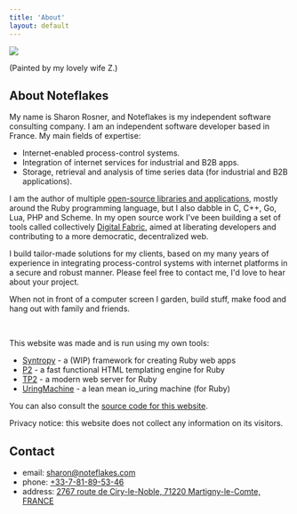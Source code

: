 ```yaml
---
title: 'About'
layout: default
---
```


<div class="portrait">
  <img src="/assets/portrait.jpg">
  <p class="clear">(Painted by my lovely wife Z.)</p>
</div>

## About Noteflakes

My name is Sharon Rosner, and Noteflakes is my independent software consulting
company. I am an independent software developer based in France. My main fields
of expertise:

- Internet-enabled process-control systems.
- Integration of internet services for industrial and B2B apps.
- Storage, retrieval and analysis of time series data (for industrial and B2B
  applications).

I am the author of multiple [open-source libraries and
applications](https://github.com/noteflakes), mostly around the Ruby programming
language, but I also dabble in C, C++, Go, Lua, PHP and Scheme. In my open
source work I've been building a set of tools called collectively [Digital
Fabric](https://github.com/digital-fabric), aimed at liberating developers and
contributing to a more democratic, decentralized web.

I build tailor-made solutions for my clients, based on my many years of
experience in integrating process-control systems with internet platforms in a
secure and robust manner. Please feel free to contact me, I'd love to hear about
your project.

When not in front of a computer screen I garden, build stuff, make food and hang
out with family and friends.

<p class="clear">&nbsp;</p>

This website was made and is run using my own tools:

- [Syntropy](https://github.com/noteflakes/syntropy) - a (WIP) framework
  for creating Ruby web apps
- [P2](https://github.com/digital-fabric/p2) - a fast functional HTML templating engine for Ruby
- [TP2](https://github.com/noteflakes/tp2) - a modern web server for Ruby
- [UringMachine](https://github.com/digital-fabric/uringmachine) - a lean mean
  io_uring machine (for Ruby)

You can also consult the [source code for this
website](https://github.com/noteflakes/noteflakes.com).

Privacy notice: this website does not collect any information on its visitors.

## Contact

- email: [sharon@noteflakes.com](mailto:sharon@noteflakes.com)
- phone: [+33-7-81-89-53-46](tel:+33781895346)
- address: [2767 route de Ciry-le-Noble, 71220 Martigny-le-Comte,
  FRANCE](https://maps.app.goo.gl/54cvzHxgSn7NXGgh8)
